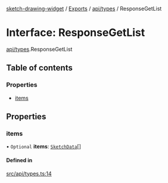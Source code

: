 [sketch-drawing-widget](../README.md) / [Exports](../modules.md) / [api/types](../modules/api_types.md) / ResponseGetList

# Interface: ResponseGetList

[api/types](../modules/api_types.md).ResponseGetList

## Table of contents

### Properties

- [items](api_types.ResponseGetList.md#items)

## Properties

### items

• `Optional` **items**: [`SketchData`](components_sketch_form_types.SketchData.md)[]

#### Defined in

[src/api/types.ts:14](https://github.com/miksrv/sketch-drawing-widget/blob/c680a9e/src/api/types.ts#L14)
